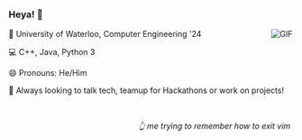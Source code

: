 ### Heya! 👋

<img align = "right" alt="GIF" src="https://media.giphy.com/media/mRh4cLIYhrs9G/giphy.gif" description="test"/>

🏫 University of Waterloo, Computer Engineering '24

💻 C++, Java, Python 3

😄 Pronouns: He/Him

💬 Always looking to talk tech, teamup for Hackathons or work on projects!

<br>
<p align = "right"> <i>  👆 me trying to remember how to exit vim  ‎‎‎‎‎‎‎‎ </i> </p>



<!--
**Aryaman73/Aryaman73** is a ✨ _special_ ✨ repository because its `README.md` (this file) appears on your GitHub profile.

Here are some ideas to get you started:

- 🔭 I’m currently working on ...
- 🌱 I’m currently learning ...
- 👯 I’m looking to collaborate on ...
- 🤔 I’m looking for help with ...
- 💬 Ask me about ...
- 📫 How to reach me: ...
- 😄 Pronouns: ...
- ⚡ Fun fact: ...
-->

